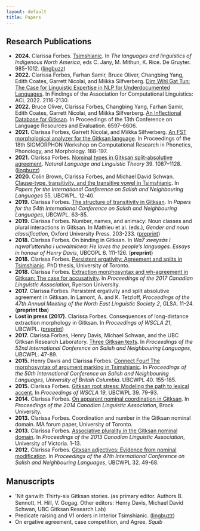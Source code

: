 ```yaml
---
layout: default
title: Papers
---
```


## Research Publications

- **2024.** Clarissa Forbes. [Tsimshianic](https://www.degruyter.com/document/doi/10.1515/9783110712742-042/html). In *The languages and linguistics of Indigenous North America*, eds C. Jany, M. Mithun, K. Rice. De Gruyter. 985-1012. ([lingbuzz](https://ling.auf.net/lingbuzz/004784))
- **2022.** Clarissa Forbes, Farhan Samir, Bruce Oliver, Changbing Yang, Edith Coates, Garrett Nicolai, and Miikka Silfverberg. [Dim Wihl Gat Tun: The Case for Linguistic Expertise in NLP for Underdocumented Languages](https://aclanthology.org/2022.findings-acl.167.pdf). In Findings of the Association for Computational Linguistics: ACL 2022. 2116-2130.
- **2022.** Bruce Oliver, Clarissa Forbes, Changbing Yang, Farhan Samir, Edith Coates, Garrett Nicolai, and Miikka Silfverberg. [An Inflectional Database for Gitksan](http://www.lrec-conf.org/proceedings/lrec2022/pdf/2022.lrec-1.710.pdf). In Proceedings of the 13th Conference on Language Resources and Evaluation. 6597–6606.
- **2021.** Clarissa Forbes, Garrett Nicolai, and Miikka Silfverberg. [An FST morphological analyzer for the Gitksan language](https://aclanthology.org/2021.sigmorphon-1.21.pdf). In Proceedings of the 18th SIGMORPHON Workshop on Computational Research in Phonetics, Phonology, and Morphology. 188-197.
- **2021.** Clarissa Forbes. [Nominal types in Gitksan split-absolutive agreement](https://doi.org/10.1007/s11049-020-09497-5). *Natural Language and Linguistic Theory* 39. 1087–1128. ([lingbuzz](https://ling.auf.net/lingbuzz/004389))
- **2020.** Colin Brown, Clarissa Forbes, and Michael David Schwan. [Clause-type, transitivity, and the transitive vowel in Tsimshianic](http://lingpapers.sites.olt.ubc.ca/files/2020/07/02_ICSNL55_Brown_Forbes_Schwan_final.pdf). In *Papers for the International Conference on Salish and Neighbouring Languages* 55, UBCWPL. 12-40.
- **2019.** Clarissa Forbes. [The structure of transitivity in Gitksan](https://lingpapers.sites.olt.ubc.ca/files/2019/07/Forbes_2019_ICSNL.pdf). In *Papers for the 54th International Conference on Salish and Neighbouring Languages*, UBCWPL. 63-85.
- **2019.** Clarissa Forbes. Number, names, and animacy: Noun classes and plural interactions in Gitksan. In Mathieu et al. (eds.), *Gender and noun classification*, Oxford University Press. 203-233. ([preprint](https://www.dropbox.com/s/10iqhmhz9budc5k/2015-nounclasses-paperDraft3%20-%20x1space.pdf?dl=0))
- **2018.** Clarissa Forbes. On binding in Gitksan. In *Wa7 xweysás i nqwal’utteníha i ucwalmícwa: He loves the people’s languages. Essays in honour of Henry Davis*, UBCOPL 6. 111-126. (**preprint**)
- **2018.** Clarissa Forbes. [Persistent ergativity: Agreement and splits in Tsimshianic](https://tspace.library.utoronto.ca/handle/1807/91770). PhD thesis, University of Toronto.
- **2018.** Clarissa Forbes. [Extraction morphosyntax and wh-agreement in Gitksan: The case for accusativity](http://cla-acl.ca/wp-content/uploads/actes-2017/Forbes_C.2017CLAProceedingsPaper.pdf). In *Proceedings of the 2017 Canadian Linguistic Association*, Ryerson University.
- **2017.** Clarissa Forbes. Persistent ergativity and split absolutive agreement in Gitksan. In Lamont, A. and K. Tetzloff, *Proceedings of the 47th Annual Meeting of the North East Linguistic Society 2*, GLSA. 11-24. (**preprint tba**)
- **Lost in press (2017).** Clarissa Forbes. Consequences of long-distance extraction morphology in Gitksan. In *Proceedings of WSCLA 21*, UBCWPL. ([preprint](https://www.dropbox.com/s/q6zwtpkfxa887u2/2017_WSCLAproceedings.pdf?dl=0))
- **2017.** Clarissa Forbes, Henry Davis, Michael Schwan, and the UBC Gitksan Research Laboratory. [Three Gitksan texts](https://lingpapers.sites.olt.ubc.ca/files/2017/08/Gitlab_3Stories_final.pdf). In *Proceedings of the 52nd International Conference on Salish and Neighbouring Languages*, UBCWPL. 47-89.
- **2015.** Henry Davis and Clarissa Forbes. [Connect Four! The morphosyntax of argument marking in Tsimshianic](https://lingpapers.sites.olt.ubc.ca/files/2018/01/14-Davis_Forbes_ICSNL50_final-32.pdf). In *Proceedings of the 50th International Conference on Salish and Neighbouring Languages, University of British Columbia*. UBCWPL 40. 155-185.
- **2015.** Clarissa Forbes. [Gitksan root stress: Modeling the path to lexical accent](https://lingpapers.sites.olt.ubc.ca/files/2018/01/WSCLA19_Forbes_0.pdf). In *Proceedings of WSCLA 19*, UBCWPL 39. 79-93.
- **2014.** Clarissa Forbes. [On apparent nominal coordination in Gitksan](http://cla-acl.ca/wp-content/uploads/Forbes-2014.pdf). In *Proceedings of the 2014 Canadian Linguistic Association*, Brock University.
- **2013.** Clarissa Forbes. Coordination and number in the Gitksan nominal domain. MA forum paper, University of Toronto.
- **2013.** Clarissa Forbes. [Associative plurality in the Gitksan nominal domain](http://homes.chass.utoronto.ca/~cla-acl/actes2013/Forbes-2013.pdf). In *Proceedings of the 2013 Canadian Linguistic Association*, University of Victoria. 1-13.
- **2012.** Clarissa Forbes. [Gitxsan adjectives: Evidence from nominal modification](https://lingpapers.sites.olt.ubc.ca/files/2018/01/2012_Forbes.pdf). In *Proceedings of the 47th International Conference on Salish and Neighbouring Languages*, UBCWPL 32. 49-68.

## Manuscripts

- 'Nit g̱anwilt: Thirty-six Gitksan stories. (as primary editor. Authors B. Sennott, H. Hill, V. Gogag. Other editors: Henry Davis, Michael David Schwan, UBC Gitksan Research Lab)
- Predicate raising and V1 orders in Interior Tsimshianic. ([lingbuzz](https://ling.auf.net/lingbuzz/005495))
- On ergative agreement, case competition, and Agree. *Squib*
